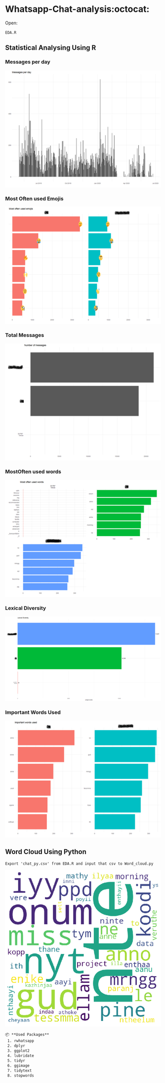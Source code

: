 # Whatsapp-Chat-analysis:octocat:

Open:
```
EDA.R
```

## Statistical Analysing Using R
### Messages per day
 ![](images/msg_per_day.png)

### Most Often used Emojis
 ![](images/emoji.png)

### Total Messages
 ![](images/tot_msg.png)

### MostOften used words
 ![](images/most_often.png)

### Lexical Diversity
 ![](images/lex.png)

### Important Words Used
 ![](images/imp_word.png)

## Word Cloud Using Python
 ```
Export 'chat_py.csv' from EDA.R and input that csv to Word_cloud.py 
 ```
 ![](images/frnd.png)
```
📦 **Used Packages**
 1. rwhatsapp
 2. dplyr
 3. ggplot2
 4. lubridate
 5. tidyr
 6. ggimage
 7. tidytext
 8. stopwords
```
